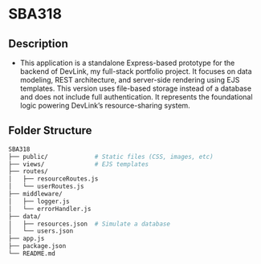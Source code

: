 # SBA318

## Description

- This application is a standalone Express-based prototype for the backend of DevLink, my full-stack portfolio project. It focuses on data modeling, REST architecture, and server-side rendering using EJS templates. This version uses file-based storage instead of a database and does not include full authentication. It represents the foundational logic powering DevLink’s resource-sharing system.

## Folder Structure

```bash
SBA318
├── public/             # Static files (CSS, images, etc)
├── views/              # EJS templates
├── routes/
│   ├── resourceRoutes.js
│   └── userRoutes.js
├── middleware/
│   ├── logger.js
│   └── errorHandler.js
├── data/
│   ├── resources.json  # Simulate a database
│   └── users.json
├── app.js
├── package.json
└── README.md
```
